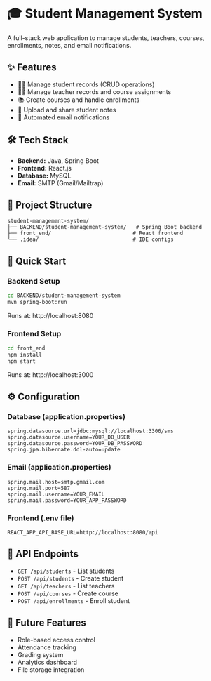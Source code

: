 # 🎓 Student Management System

A full-stack web application to manage students, teachers, courses, enrollments, notes, and email notifications.

## ✨ Features
- 👩‍🎓 Manage student records (CRUD operations)
- 👨‍🏫 Manage teacher records and course assignments
- 📚 Create courses and handle enrollments
- 📝 Upload and share student notes
- 📧 Automated email notifications

## 🛠 Tech Stack
- **Backend:** Java, Spring Boot
- **Frontend:** React.js
- **Database:** MySQL
- **Email:** SMTP (Gmail/Mailtrap)

## 📂 Project Structure
```
student-management-system/
├── BACKEND/student-management-system/   # Spring Boot backend
├── front_end/                          # React frontend
└── .idea/                              # IDE configs
```

## 🚀 Quick Start

### Backend Setup
```bash
cd BACKEND/student-management-system
mvn spring-boot:run
```
Runs at: http://localhost:8080

### Frontend Setup
```bash
cd front_end
npm install
npm start
```
Runs at: http://localhost:3000

## ⚙️ Configuration

### Database (application.properties)
```properties
spring.datasource.url=jdbc:mysql://localhost:3306/sms
spring.datasource.username=YOUR_DB_USER
spring.datasource.password=YOUR_DB_PASSWORD
spring.jpa.hibernate.ddl-auto=update
```

### Email (application.properties)
```properties
spring.mail.host=smtp.gmail.com
spring.mail.port=587
spring.mail.username=YOUR_EMAIL
spring.mail.password=YOUR_APP_PASSWORD
```

### Frontend (.env file)
```env
REACT_APP_API_BASE_URL=http://localhost:8080/api
```

## 📡 API Endpoints
- `GET /api/students` - List students
- `POST /api/students` - Create student
- `GET /api/teachers` - List teachers
- `POST /api/courses` - Create course
- `POST /api/enrollments` - Enroll student

## 🔮 Future Features
- Role-based access control
- Attendance tracking
- Grading system
- Analytics dashboard
- File storage integration
